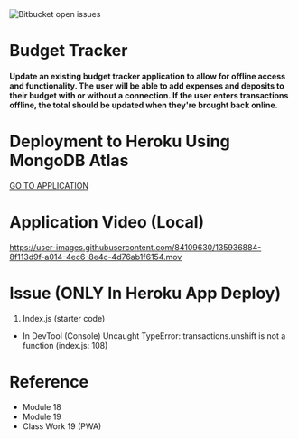 <img alt="Bitbucket open issues" src="https://img.shields.io/bitbucket/issues/rldyd/Budget-Tracker">

# Budget Tracker

#### Update an existing budget tracker application to allow for offline access and functionality. The user will be able to add expenses and deposits to their budget with or without a connection. If the user enters transactions offline, the total should be updated when they're brought back online.

# Deployment to Heroku Using MongoDB Atlas

[GO TO APPLICATION](https://blooming-caverns-23612.herokuapp.com)

# Application Video (Local)




https://user-images.githubusercontent.com/84109630/135936884-8f113d9f-a014-4ec6-8e4c-4d76ab1f6154.mov



# Issue (ONLY In Heroku App Deploy)

1. Index.js (starter code)

* In DevTool (Console) Uncaught TypeError: transactions.unshift is not a function (index.js: 108)


# Reference

- Module 18
- Module 19
- Class Work 19 (PWA)
